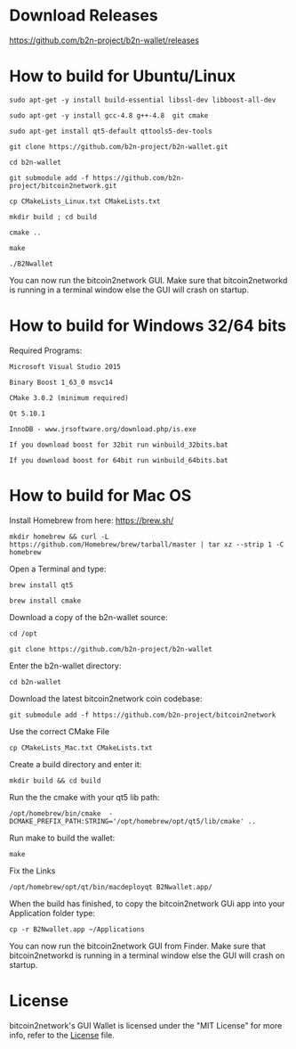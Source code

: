 # Download Releases
https://github.com/b2n-project/b2n-wallet/releases


# How to build for Ubuntu/Linux

```sudo apt-get -y install build-essential libssl-dev libboost-all-dev```

```sudo apt-get -y install gcc-4.8 g++-4.8  git cmake```

```sudo apt-get install qt5-default qttools5-dev-tools```


```git clone https://github.com/b2n-project/b2n-wallet.git```

```cd b2n-wallet```

```git submodule add -f https://github.com/b2n-project/bitcoin2network.git```

```cp CMakeLists_Linux.txt CMakeLists.txt```

```mkdir build ; cd build```

```cmake ..```

```make```

```./B2Nwallet```

You can now run the bitcoin2network GUI. Make sure that bitcoin2networkd is running in a terminal window else the GUI will crash on startup.

# How to build for Windows 32/64 bits

Required Programs:

```Microsoft Visual Studio 2015```

```Binary Boost 1_63_0 msvc14```

```CMake 3.0.2 (minimum required)```

```Qt 5.10.1```

```InnoDB - www.jrsoftware.org/download.php/is.exe```

```If you download boost for 32bit run winbuild_32bits.bat```

```If you download boost for 64bit run winbuild_64bits.bat```

# How to build for Mac OS 

Install Homebrew from here: https://brew.sh/

```mkdir homebrew && curl -L https://github.com/Homebrew/brew/tarball/master | tar xz --strip 1 -C homebrew```

Open a Terminal and type: 

```brew install qt5```

```brew install cmake```

Download a copy of the b2n-wallet source:

```cd /opt```

```git clone https://github.com/b2n-project/b2n-wallet```

Enter the b2n-wallet directory:

```cd b2n-wallet```

Download the latest bitcoin2network coin codebase:

```git submodule add -f https://github.com/b2n-project/bitcoin2network```

Use the correct CMake File

```cp CMakeLists_Mac.txt CMakeLists.txt```

Create a build directory and enter it:

```mkdir build && cd build```

Run the the cmake with your qt5 lib path:

```/opt/homebrew/bin/cmake  -DCMAKE_PREFIX_PATH:STRING='/opt/homebrew/opt/qt5/lib/cmake' ..```

Run make to build the wallet:

```make```

Fix the Links

```/opt/homebrew/opt/qt/bin/macdeployqt B2Nwallet.app/```


When the build has finished, to copy the bitcoin2network GUi app into your Application folder type:

```cp -r B2Nwallet.app ~/Applications```

You can now run the bitcoin2network GUI from Finder. Make sure that bitcoin2networkd is running in a terminal window else the GUI will crash on startup.

# License

bitcoin2network's GUI Wallet is licensed under the "MIT License" for more info, refer to the [License](LICENSE) file.
